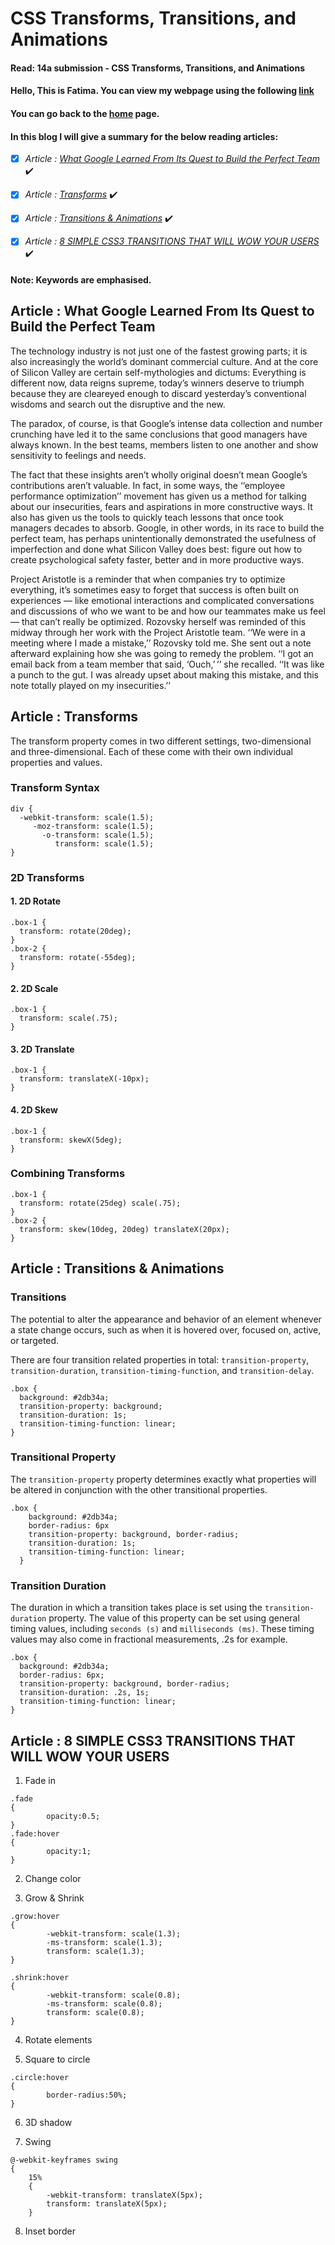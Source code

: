 # CSS Transforms, Transitions, and Animations
#### Read: 14a submission -  CSS Transforms, Transitions, and Animations

#### Hello, This is Fatima. You can view my webpage using the following [link](https://fati-ma.github.io/201-reading-notes/class-14)
#### You can go back to the [home](https://fati-ma.github.io/201-reading-notes/) page.

#### In this blog I will give a summary for the below reading articles: 

- [x] *Article : [What Google Learned From Its Quest to Build the Perfect Team](https://www.nytimes.com/2016/02/28/magazine/what-google-learned-from-its-quest-to-build-the-perfect-team.html)* ✔️
- [x] *Article : [Transforms](https://learn.shayhowe.com/advanced-html-css/css-tra)* ✔️
- [x] *Article : [Transitions & Animations](https://learn.shayhowe.com/advanced-html-css/transitions-animations/)* ✔️
- [x] *Article : [8 SIMPLE CSS3 TRANSITIONS THAT WILL WOW YOUR USERS](http://www.webdesignerdepot.com/2014/05/8-simple-css3-transitions-that-will-wow-your-users)* ✔️


#### Note: Keywords are emphasised.

## Article : What Google Learned From Its Quest to Build the Perfect Team

The technology industry is not just one of the fastest growing parts; it is also increasingly the world’s dominant commercial culture. And at the core of Silicon Valley are certain self-mythologies and dictums: Everything is different now, data reigns supreme, today’s winners deserve to triumph because they are cleareyed enough to discard yesterday’s conventional wisdoms and search out the disruptive and the new.

The paradox, of course, is that Google’s intense data collection and number crunching have led it to the same conclusions that good managers have always known. In the best teams, members listen to one another and show sensitivity to feelings and needs.

The fact that these insights aren’t wholly original doesn’t mean Google’s contributions aren’t valuable. In fact, in some ways, the ‘‘employee performance optimization’’ movement has given us a method for talking about our insecurities, fears and aspirations in more constructive ways. It also has given us the tools to quickly teach lessons that once took managers decades to absorb. Google, in other words, in its race to build the perfect team, has perhaps unintentionally demonstrated the usefulness of imperfection and done what Silicon Valley does best: figure out how to create psychological safety faster, better and in more productive ways.

Project Aristotle is a reminder that when companies try to optimize everything, it’s sometimes easy to forget that success is often built on experiences — like emotional interactions and complicated conversations and discussions of who we want to be and how our teammates make us feel — that can’t really be optimized. Rozovsky herself was reminded of this midway through her work with the Project Aristotle team. ‘‘We were in a meeting where I made a mistake,’’ Rozovsky told me. She sent out a note afterward explaining how she was going to remedy the problem. ‘‘I got an email back from a team member that said, ‘Ouch,’ ’’ she recalled. ‘‘It was like a punch to the gut. I was already upset about making this mistake, and this note totally played on my insecurities.’’


## Article : Transforms

The transform property comes in two different settings, two-dimensional and three-dimensional. Each of these come with their own individual properties and values.

### Transform Syntax

```
div {
  -webkit-transform: scale(1.5);
     -moz-transform: scale(1.5);
       -o-transform: scale(1.5);
          transform: scale(1.5);
}

```

### 2D Transforms

#### 1. 2D Rotate

```
.box-1 {
  transform: rotate(20deg);
}
.box-2 {
  transform: rotate(-55deg);
}
```

#### 2. 2D Scale

```
.box-1 {
  transform: scale(.75);
}
```

#### 3. 2D Translate

```
.box-1 {
  transform: translateX(-10px);
}
```

#### 4. 2D Skew

```
.box-1 {
  transform: skewX(5deg);
}
```

### Combining Transforms

```
.box-1 {
  transform: rotate(25deg) scale(.75);
}
.box-2 {
  transform: skew(10deg, 20deg) translateX(20px);
}
```


## Article : Transitions & Animations

### Transitions

The potential to alter the appearance and behavior of an element whenever a state change occurs, such as when it is hovered over, focused on, active, or targeted.

There are four transition related properties in total:
`transition-property`, `transition-duration`, `transition-timing-function`, and `transition-delay`.

```
.box {
  background: #2db34a;
  transition-property: background;
  transition-duration: 1s;
  transition-timing-function: linear;
}
```

### Transitional Property

The `transition-property` property determines exactly what properties will be altered in conjunction with the other transitional properties.

```
.box {
    background: #2db34a;
    border-radius: 6px
    transition-property: background, border-radius;
    transition-duration: 1s;
    transition-timing-function: linear;
  }
```

### Transition Duration

The duration in which a transition takes place is set using the `transition-duration` property. The value of this property can be set using general timing values, including `seconds (s)` and `milliseconds (ms)`. These timing values may also come in fractional measurements, .2s for example.

```
.box {
  background: #2db34a;
  border-radius: 6px;
  transition-property: background, border-radius;
  transition-duration: .2s, 1s;
  transition-timing-function: linear;
}
```


## Article : 8 SIMPLE CSS3 TRANSITIONS THAT WILL WOW YOUR USERS

1. Fade in

```
.fade
{
        opacity:0.5;
}
.fade:hover
{
        opacity:1;
}
```

2. Change color

3. Grow & Shrink

```
.grow:hover
{
        -webkit-transform: scale(1.3);
        -ms-transform: scale(1.3);
        transform: scale(1.3);
}
```

```
.shrink:hover
{
        -webkit-transform: scale(0.8);
        -ms-transform: scale(0.8);
        transform: scale(0.8);
}
```

4. Rotate elements

5. Square to circle

```
.circle:hover
{
        border-radius:50%;
}
```

6. 3D shadow

7. Swing

```
@-webkit-keyframes swing
{
    15%
    {
        -webkit-transform: translateX(5px);
        transform: translateX(5px);
    }
```

8. Inset border













